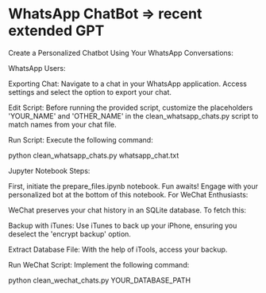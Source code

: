 # WhatsApp ChatBot => recent extended GPT


Create a Personalized Chatbot Using Your WhatsApp Conversations:

WhatsApp Users:

Exporting Chat: Navigate to a chat in your WhatsApp application. Access settings and select the option to export your chat.

Edit Script: Before running the provided script, customize the placeholders 'YOUR_NAME' and 'OTHER_NAME' in the clean_whatsapp_chats.py script to match names from your chat file.

Run Script: Execute the following command:

python clean_whatsapp_chats.py whatsapp_chat.txt

Jupyter Notebook Steps:

First, initiate the prepare_files.ipynb notebook.
Fun awaits! Engage with your personalized bot at the bottom of this notebook.
For WeChat Enthusiasts:

WeChat preserves your chat history in an SQLite database. To fetch this:

Backup with iTunes: Use iTunes to back up your iPhone, ensuring you deselect the 'encrypt backup' option.

Extract Database File: With the help of iTools, access your backup.

Run WeChat Script: Implement the following command:

python clean_wechat_chats.py YOUR_DATABASE_PATH 
